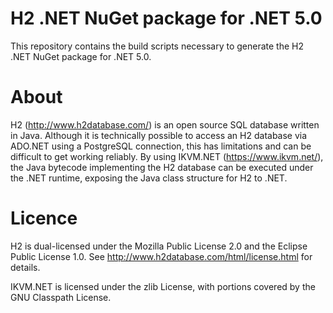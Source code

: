 # H2 .NET NuGet package for .NET 5.0
This repository contains the build scripts necessary to generate the H2 .NET NuGet package for .NET 5.0.
# About
H2 (http://www.h2database.com/) is an open source SQL database written in Java. Although it is technically possible to access an H2 database via ADO.NET using a PostgreSQL connection, this has limitations and can be difficult to get working reliably. By using IKVM.NET (https://www.ikvm.net/), the Java bytecode implementing the H2 database can be executed under the .NET runtime, exposing the Java class structure for H2 to .NET.
# Licence
H2 is dual-licensed under the Mozilla Public License 2.0 and the Eclipse Public License 1.0. See http://www.h2database.com/html/license.html for details.

IKVM.NET is licensed under the zlib License, with portions covered by the GNU Classpath License.
